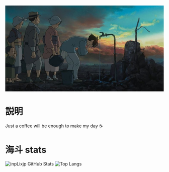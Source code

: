 ![banner](banner.jpeg)
# 説明
Just a coffee will be enough to make my day ☕
# 海斗 stats

![inpLixjp GitHub Stats](https://github-readme-stats.vercel.app/api?username=inpLixjp&show_icons=true&theme=radical)
![Top Langs](https://github-readme-stats.vercel.app/api/top-langs/?username=inpLixjp&theme=radical&layout=compact)

